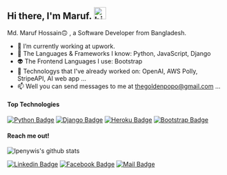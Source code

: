 ## Hi there, I'm Maruf. <img src="https://user-images.githubusercontent.com/1303154/88677602-1635ba80-d120-11ea-84d8-d263ba5fc3c0.gif" width="28px" alt="hi">

Md. Maruf Hossain🙃 , a Software Developer from Bangladesh.

- 🌱 I’m currently working at upwork.
- 🧠 The Languages & Frameworks I know: Python, JavaScript, Django
- 👽 The Frontend Languages I use: Bootstrap
- 💞️ Technologys that I've already worked on: OpenAI, AWS Polly, StripeAPI, AI web app ...
- 📫 Well you can send messages to me at thegoldenpopo@gmail.com ...

<!-- ![I’m a Software Developer from Bangladesh.](https://arturssmirnovs.github.io/github-profile-readme-generator/images/banner.png) -->

#### Top Technologies
[![Python Badge](https://img.shields.io/badge/Python-3776AB?style=for-the-badge&logo=python&logoColor=white)](#) [![Django Badge](	https://img.shields.io/badge/Django-092E20?style=for-the-badge&logo=django&logoColor=white)](#) [![Heroku Badge](https://img.shields.io/badge/Heroku-430098?style=for-the-badge&logo=heroku&logoColor=white)](#) [![Bootstrap Badge](https://img.shields.io/badge/Bootstrap-563D7C?style=for-the-badge&logo=bootstrap&logoColor=white)](#)

#### Reach me out!

![Ipenywis's github stats](https://github-readme-stats.vercel.app/api/top-langs/?username=mickeymaruf&theme=blue-green)

[![Linkedin Badge](https://img.shields.io/badge/LinkedIn-0077B5?style=for-the-badge&logo=linkedin&logoColor=white)](https://www.linkedin.com/in/mickeymaruf/) [![Facebook Badge](https://img.shields.io/badge/maruf-1877F2?style=for-the-badge&logo=facebook&logoColor=white)](https://www.facebook.com/mickeymaruf/) [![Mail Badge](	https://img.shields.io/badge/maruf-D14836?style=for-the-badge&logo=gmail&logoColor=white)](mailto:thegoldenpopo@gmail.com)

<!---
mickeymaruf/mickeymaruf is a ✨ special ✨ repository because its `README.md` (this file) appears on your GitHub profile.
You can click the Preview link to take a look at your changes.
--->
